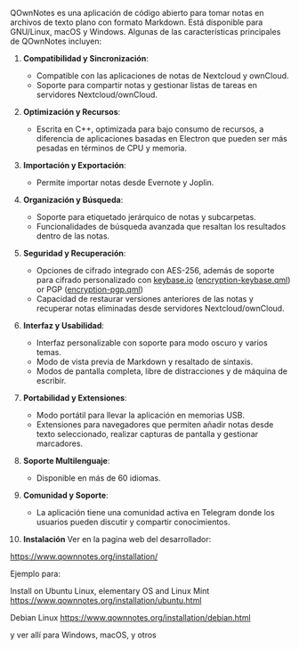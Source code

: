 QOwnNotes es una aplicación de código abierto para tomar notas en archivos de texto plano con formato Markdown. Está disponible para GNU/Linux, macOS y Windows. Algunas de las características principales de QOwnNotes incluyen:

1. **Compatibilidad y Sincronización**:
   - Compatible con las aplicaciones de notas de Nextcloud y ownCloud.
   - Soporte para compartir notas y gestionar listas de tareas en servidores Nextcloud/ownCloud.

2. **Optimización y Recursos**:
   - Escrita en C++, optimizada para bajo consumo de recursos, a diferencia de aplicaciones basadas en Electron que pueden ser más pesadas en términos de CPU y memoria.

3. **Importación y Exportación**:
   - Permite importar notas desde Evernote y Joplin.

4. **Organización y Búsqueda**:
   - Soporte para etiquetado jerárquico de notas y subcarpetas.
   - Funcionalidades de búsqueda avanzada que resaltan los resultados dentro de las notas.

5. **Seguridad y Recuperación**:
   - Opciones de cifrado integrado con AES-256, además de soporte para cifrado personalizado con [keybase.io](https://keybase.io/) ([encryption-keybase.qml](https://github.com/pbek/QOwnNotes/blob/main/docs/scripting/examples/encryption-keybase.qml)) or PGP ([encryption-pgp.qml](https://github.com/pbek/QOwnNotes/blob/main/docs/scripting/examples/encryption-pgp.qml))
   - Capacidad de restaurar versiones anteriores de las notas y recuperar notas eliminadas desde servidores Nextcloud/ownCloud.

6. **Interfaz y Usabilidad**:
   - Interfaz personalizable con soporte para modo oscuro y varios temas.
   - Modo de vista previa de Markdown y resaltado de sintaxis.
   - Modos de pantalla completa, libre de distracciones y de máquina de escribir.

7. **Portabilidad y Extensiones**:
   - Modo portátil para llevar la aplicación en memorias USB.
   - Extensiones para navegadores que permiten añadir notas desde texto seleccionado, realizar capturas de pantalla y gestionar marcadores.

8. **Soporte Multilenguaje**:
   - Disponible en más de 60 idiomas.

9. **Comunidad y Soporte**:
   - La aplicación tiene una comunidad activa en Telegram donde los usuarios pueden discutir y compartir conocimientos.

10. **Instalación**
Ver en la pagina web del desarrollador:

https://www.qownnotes.org/installation/

Ejemplo para:

Install on Ubuntu Linux, elementary OS and Linux Mint
https://www.qownnotes.org/installation/ubuntu.html

Debian Linux
https://www.qownnotes.org/installation/debian.html

y ver allí para Windows, macOS, y otros


